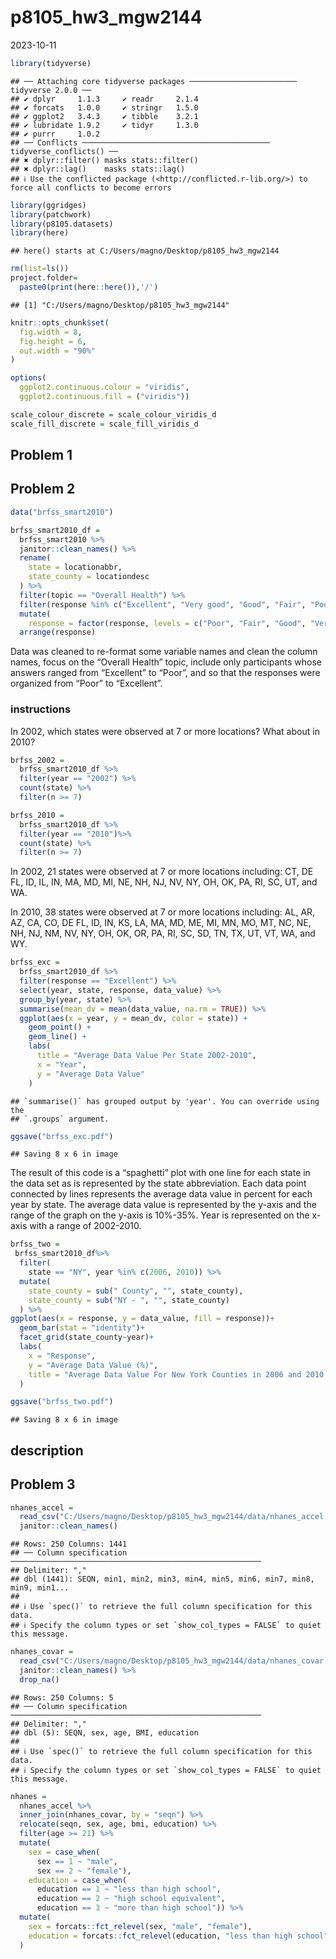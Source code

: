 p8105_hw3_mgw2144
================
2023-10-11

``` r
library(tidyverse)
```

    ## ── Attaching core tidyverse packages ──────────────────────── tidyverse 2.0.0 ──
    ## ✔ dplyr     1.1.3     ✔ readr     2.1.4
    ## ✔ forcats   1.0.0     ✔ stringr   1.5.0
    ## ✔ ggplot2   3.4.3     ✔ tibble    3.2.1
    ## ✔ lubridate 1.9.2     ✔ tidyr     1.3.0
    ## ✔ purrr     1.0.2     
    ## ── Conflicts ────────────────────────────────────────── tidyverse_conflicts() ──
    ## ✖ dplyr::filter() masks stats::filter()
    ## ✖ dplyr::lag()    masks stats::lag()
    ## ℹ Use the conflicted package (<http://conflicted.r-lib.org/>) to force all conflicts to become errors

``` r
library(ggridges)
library(patchwork)
library(p8105.datasets)
library(here)
```

    ## here() starts at C:/Users/magno/Desktop/p8105_hw3_mgw2144

``` r
rm(list=ls())
project.folder=
  paste0(print(here::here()),'/')
```

    ## [1] "C:/Users/magno/Desktop/p8105_hw3_mgw2144"

``` r
knitr::opts_chunk$set(
  fig.width = 8,
  fig.height = 6,
  out.width = "90%"
)

options(
  ggplot2.continuous.colour = "viridis",
  ggplot2.continuous.fill = ("viridis"))

scale_colour_discrete = scale_colour_viridis_d
scale_fill_discrete = scale_fill_viridis_d
```

## Problem 1

## Problem 2

``` r
data("brfss_smart2010")

brfss_smart2010_df = 
  brfss_smart2010 %>% 
  janitor::clean_names() %>% 
  rename(
    state = locationabbr,
    state_county = locationdesc
  ) %>% 
  filter(topic == "Overall Health") %>% 
  filter(response %in% c("Excellent", "Very good", "Good", "Fair", "Poor")) %>% 
  mutate(
    response = factor(response, levels = c("Poor", "Fair", "Good", "Very good", "Excellent"), ordered = TRUE)) %>% 
  arrange(response)
```

Data was cleaned to re-format some variable names and clean the column
names, focus on the “Overall Health” topic, include only participants
whose answers ranged from “Excellent” to “Poor”, and so that the
responses were organized from “Poor” to “Excellent”.

### instructions

In 2002, which states were observed at 7 or more locations? What about
in 2010?

``` r
brfss_2002 = 
  brfss_smart2010_df %>% 
  filter(year == "2002") %>% 
  count(state) %>% 
  filter(n >= 7)

brfss_2010 = 
  brfss_smart2010_df %>% 
  filter(year == "2010")%>% 
  count(state) %>% 
  filter(n >= 7)
```

In 2002, 21 states were observed at 7 or more locations including: CT,
DE FL, ID, IL, IN, MA, MD, MI, NE, NH, NJ, NV, NY, OH, OK, PA, RI, SC,
UT, and WA.

In 2010, 38 states were observed at 7 or more locations including: AL,
AR, AZ, CA, CO, DE FL, ID, IN, KS, LA, MA, MD, ME, MI, MN, MO, MT, NC,
NE, NH, NJ, NM, NV, NY, OH, OK, OR, PA, RI, SC, SD, TN, TX, UT, VT, WA,
and WY.

``` r
brfss_exc = 
  brfss_smart2010_df %>% 
  filter(response == "Excellent") %>% 
  select(year, state, response, data_value) %>% 
  group_by(year, state) %>% 
  summarise(mean_dv = mean(data_value, na.rm = TRUE)) %>% 
  ggplot(aes(x = year, y = mean_dv, color = state)) +
    geom_point() + 
    geom_line() +
    labs(
      title = "Average Data Value Per State 2002-2010",
      x = "Year",
      y = "Average Data Value"
    )
```

    ## `summarise()` has grouped output by 'year'. You can override using the
    ## `.groups` argument.

``` r
ggsave("brfss_exc.pdf")
```

    ## Saving 8 x 6 in image

The result of this code is a “spaghetti” plot with one line for each
state in the data set as is represented by the state abbreviation. Each
data point connected by lines represents the average data value in
percent for each year by state. The average data value is represented by
the y-axis and the range of the graph on the y-axis is 10%-35%. Year is
represented on the x-axis with a range of 2002-2010.

``` r
brfss_two = 
 brfss_smart2010_df%>% 
  filter(
    state == "NY", year %in% c(2006, 2010)) %>% 
  mutate(
    state_county = sub(" County", "", state_county),
    state_county = sub("NY - ", "", state_county)
  ) %>% 
ggplot(aes(x = response, y = data_value, fill = response))+
  geom_bar(stat = "identity")+
  facet_grid(state_county~year)+
  labs(
    x = "Response",
    y = "Average Data Value (%)",
    title = "Average Data Value For New York Counties in 2006 and 2010 by Response Type"
  )

ggsave("brfss_two.pdf")
```

    ## Saving 8 x 6 in image

## description

## Problem 3

``` r
nhanes_accel =
  read_csv("C:/Users/magno/Desktop/p8105_hw3_mgw2144/data/nhanes_accel.csv") %>% 
  janitor::clean_names()
```

    ## Rows: 250 Columns: 1441
    ## ── Column specification ────────────────────────────────────────────────────────
    ## Delimiter: ","
    ## dbl (1441): SEQN, min1, min2, min3, min4, min5, min6, min7, min8, min9, min1...
    ## 
    ## ℹ Use `spec()` to retrieve the full column specification for this data.
    ## ℹ Specify the column types or set `show_col_types = FALSE` to quiet this message.

``` r
nhanes_covar =
  read_csv("C:/Users/magno/Desktop/p8105_hw3_mgw2144/data/nhanes_covar.csv", skip = 4) %>% 
  janitor::clean_names() %>% 
  drop_na()
```

    ## Rows: 250 Columns: 5
    ## ── Column specification ────────────────────────────────────────────────────────
    ## Delimiter: ","
    ## dbl (5): SEQN, sex, age, BMI, education
    ## 
    ## ℹ Use `spec()` to retrieve the full column specification for this data.
    ## ℹ Specify the column types or set `show_col_types = FALSE` to quiet this message.

``` r
nhanes = 
  nhanes_accel %>% 
  inner_join(nhanes_covar, by = "seqn") %>% 
  relocate(seqn, sex, age, bmi, education) %>% 
  filter(age >= 21) %>% 
  mutate(
    sex = case_when(
      sex == 1 ~ "male",
      sex == 2 ~ "female"),
    education = case_when(
      education == 1 ~ "less than high school",
      education == 2 ~ "high school equivalent",
      education == 3 ~ "more than high school")) %>% 
  mutate(
    sex = forcats::fct_relevel(sex, "male", "female"),
    education = forcats::fct_relevel(education, "less than high school", "high school equivalent", "more than high school")
  )
```
